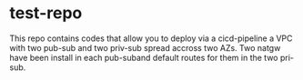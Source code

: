 # test-repo
This repo contains codes that allow you to deploy via a cicd-pipeline a VPC with two pub-sub and two priv-sub spread accross two AZs. Two natgw have been install in each pub-suband default 
routes for them in the two pri-sub.
